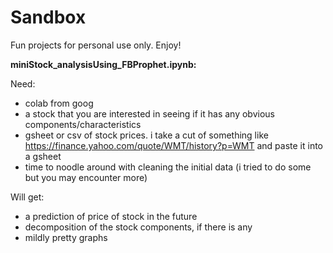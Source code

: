# Sandbox

Fun projects for personal use only. Enjoy!

**miniStock_analysisUsing_FBProphet.ipynb:**

Need:
- colab from goog
- a stock that you are interested in seeing if it has any obvious components/characteristics
- gsheet or csv of stock prices. i take a cut of something like https://finance.yahoo.com/quote/WMT/history?p=WMT and paste it into a gsheet
- time to noodle around with cleaning the initial data (i tried to do some but you may encounter more)

Will get:
- a prediction of price of stock in the future
- decomposition of the stock components, if there is any
- mildly pretty graphs
